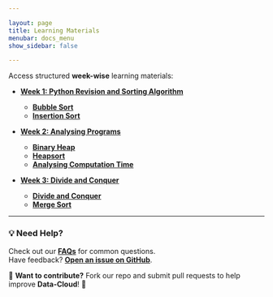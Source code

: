 ```yaml
---

layout: page
title: Learning Materials
menubar: docs_menu
show_sidebar: false

---
```


Access structured **week-wise** learning materials:

- **[Week 1: Python Revision and Sorting Algorithm](/docs/week-1/)**
  
  - **[Bubble Sort](/docs/week-1/bubble-sort/)**
  - **[Insertion Sort](/docs/week-1/insertion-sort/)**

- **[Week 2: Analysing Programs]("https://github.com/ADBMS620/Data-cloud02/blob/master/docs/getting-started/week_2.md")**
  - **[Binary Heap](/docs/week-2/binary-heap/)**
  - **[Heapsort](docs/getting-started/week_2.md)**
  - **[Analysing Computation Time](/docs/week-2/analysing-computation-time/)**
    
- **[Week 3: Divide and Conquer](/docs/week-3/)**
  - **[Divide and Conquer](/docs/week-3/divide-and-conquer/)**
  - **[Merge Sort](/docs/week-3/merge-sort/)**

 
---

### 💡 Need Help?
Check out our **[FAQs](/docs/faqs/)** for common questions.  
Have feedback? **[Open an issue on GitHub](https://github.com/Data-cloud02/data-cloud/issues)**.  

🔗 **Want to contribute?** Fork our repo and submit pull requests to help improve **Data-Cloud**! 🚀
